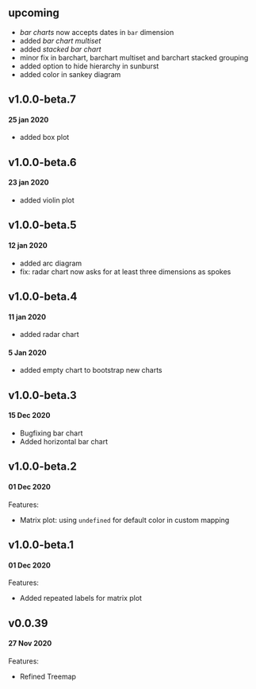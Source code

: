 ## upcoming

- _bar charts_ now accepts dates in `bar` dimension
- added _bar chart multiset_
- added _stacked bar chart_
- minor fix in barchart, barchart multiset and barchart stacked grouping
- added option to hide hierarchy in sunburst
- added color in sankey diagram

## v1.0.0-beta.7

#### 25 jan 2020

- added box plot

## v1.0.0-beta.6

#### 23 jan 2020

- added violin plot

## v1.0.0-beta.5

#### 12 jan 2020

- added arc diagram
- fix: radar chart now asks for at least three dimensions as spokes

## v1.0.0-beta.4

#### 11 jan 2020

- added radar chart

#### 5 Jan 2020

- added empty chart to bootstrap new charts

## v1.0.0-beta.3

#### 15 Dec 2020

- Bugfixing bar chart
- Added horizontal bar chart

## v1.0.0-beta.2

#### 01 Dec 2020

Features:

- Matrix plot: using `undefined` for default color in custom mapping

## v1.0.0-beta.1

#### 01 Dec 2020

Features:

- Added repeated labels for matrix plot

## v0.0.39

#### 27 Nov 2020

Features:

- Refined Treemap
